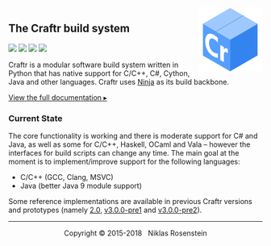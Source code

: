 <img align="right" src="docs/logo.png">

## The Craftr build system

<a href="https://opensource.org/licenses/MIT"><img src="https://img.shields.io/badge/license-MIT-yellow.svg?style=flat-square"></a>
<img src="https://img.shields.io/badge/version-3.0.1--dev-blue.svg?style=flat-square"/>
<a href="https://travis-ci.org/craftr-build/craftr"><img src="https://travis-ci.org/craftr-build/craftr.svg?branch=master"></a>
<a href="https://ci.appveyor.com/project/NiklasRosenstein/craftr/branch/master"><img src="https://ci.appveyor.com/api/projects/status/6v01441cdq0s7mik/branch/master?svg=true"></a>

Craftr is a modular software build system written in Python that has native
support for C/C++, C#, Cython, Java and other languages. Craftr uses [Ninja]
as its build backbone.

  [Ninja]: https://github.com/ninja-build/ninja

[View the full documentation ▸](https://craftr-build.github.io/craftr)

### Current State

The core functionality is working and there is moderate support for C# and
Java, as well as some for C/C++, Haskell, OCaml and Vala &ndash; however the
interfaces for build scripts can change any time. The main goal at the moment
is to implement/improve support for the following languages:

* C/C++ (GCC, Clang, MSVC)
* Java (better Java 9 module support)

Some reference implementations are available in previous Craftr versions and
prototypes (namely [2.0], [v3.0.0-pre1] and [v3.0.0-pre2]).

  [2.0]: https://github.com/craftr-build/craftr/tree/2.0
  [v3.0.0-pre1]: https://github.com/craftr-build/craftr/tree/v3.0.0-pre1
  [v3.0.0-pre2]: https://github.com/craftr-build/craftr/tree/v3.0.0-pre2

---

<p align="center">Copyright &copy; 2015-2018 &nbsp; Niklas Rosenstein</p>
